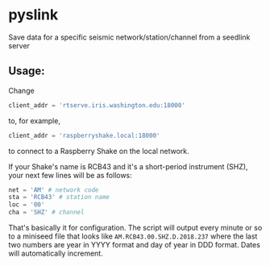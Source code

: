 # pyslink
Save data for a specific seismic network/station/channel from a seedlink server

## Usage:
Change
```python
client_addr = 'rtserve.iris.washington.edu:18000'
```
to, for example,
```python
client_addr = 'raspberryshake.local:18000'
```
to connect to a Raspberry Shake on the local network.

If your Shake's name is RCB43 and it's a short-period instrument (SHZ), your next few lines will be as follows:
```python
net = 'AM' # network code
sta = 'RCB43' # station name
loc = '00'
cha = 'SHZ' # channel
```

That's basically it for configuration. The script will output every minute or so to a miniseed file that looks like `AM.RCB43.00.SHZ.D.2018.237` where the last two numbers are year in YYYY format and day of year in DDD format. Dates will automatically increment.
